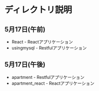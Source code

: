 # ディレクトリ説明
## 5月17日(午前)
- React - Reactアプリケーション
- usingmysql - Restfulアプリケーション
## 5月17日(午後)
- apartment - Restfulアプリケーション
- apartment_react - Reactアプリケーション
